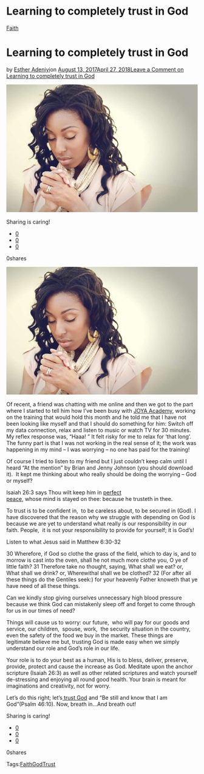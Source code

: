 # Learning to completely trust in God

[Faith](https://estheradeniyi.com/category/faith/)
# Learning to completely trust in God

by [Esther Adeniyi](https://estheradeniyi.com/author/esther-adeniyi/)on [August 13, 2017April 27, 2018](https://estheradeniyi.com/learning-to-completely-trust-in-god/)[Leave a Comment on Learning to completely trust in God](https://estheradeniyi.com/learning-to-completely-trust-in-god/#respond)

![](images/Woman-Praying-Jill.jpg)

Sharing is caring!

- [0](https://www.facebook.com/sharer/sharer.php?u=https%3A%2F%2Festheradeniyi.com%2Flearning-to-completely-trust-in-god%2F&amp;t=Learning%20to%20completely%20trust%20in%20God)
- [0](https://twitter.com/intent/tweet?text=Learning%20to%20completely%20trust%20in%20God&amp;url=https%3A%2F%2Festheradeniyi.com%2Flearning-to-completely-trust-in-god%2F)
- [0](#)

0shares

[![praying woman](images/Woman-Praying-Jill.jpg)](http://www.pulse.ng/books/nigerian-student-poetry-our-mothers-prayer-by-samuel-olatunji-id6367851.html)

Of recent, a friend was chatting with me online and then we got to the part where I started to tell him how I&#x2019;ve been busy with [JOYA Academy](http://www.instagram.com/joyaxclusive), working on the training that would hold this month and he told me that I have not been looking like myself and that I should do something for him: Switch off my data connection, relax and listen to music or watch TV for 30 minutes. My reflex response was, &#x201C;Haaa! &#x201D; It felt risky for me to relax for &#x2018;that long&#x2019;.&#xA0; The funny part is that I was not working in the real sense of it; the work was happening in my mind &#x2013; I was worrying &#x2013; no one has paid for the training!

Of course I tried to listen to my friend but I just couldn&#x2019;t keep calm until I heard &#x201C;At the mention&#x201D; by Brian and Jenny Johnson (you should download it).&#xA0; It kept me thinking about who really should be doing the worrying &#x2013; God or myself?

Isaiah 26:3 says Thou wilt keep&#xA0;him&#xA0;in [perfect peace](https://www.estheradeniyi.com/peace-reward-of-trusting-christgirl),&#xA0;whose&#xA0;mind&#xA0;is&#xA0;stayed&#xA0;on thee: because he trusteth in thee.

To trust is to be confident in,&#xA0; to be careless about, to be secured in (God). I have discovered that the reason why we struggle with depending on God is because we are yet to understand what really is our responsibility in our faith. People,&#xA0; it is not your responsibility to provide for yourself; it is God&#x2019;s!

Listen to what Jesus said in Matthew 6:30-32

30 Wherefore, if God so clothe the grass of the field, which to day is, and to morrow is cast into the oven, shall he not much more clothe you, O ye of little faith?
 31 Therefore take no thought, saying, What shall we eat? or, What shall we drink? or, Wherewithal shall we be clothed?
 32 (For after all these things do the Gentiles seek:) for your heavenly Father knoweth that ye have need of all these things.

Can we kindly stop giving ourselves unnecessary high blood pressure because we think God can mistakenly sleep off and forget to come through for us in our times of need?

Things will cause us to worry: our future,&#xA0; who will pay for our goods and service, our children,&#xA0; spouse, work,&#xA0; the security situation in the country, even the safety of the food we buy in the market. These things are legitimate believe me but, trusting God is made easy when we simply understand our role and God&#x2019;s role in our life.

Your role is to do your best as a human, His is to bless, deliver, preserve, provide, protect and cause the increase as God. Meditate upon the anchor scripture (Isaiah 26:3) as well as other related scriptures and watch yourself de-stressing and enjoying all round good health. Your brain is meant for imaginations and creativity, not for worry.

Let&#x2019;s do this right; let&#x2019;s[ trust God](http://www.biblestudytools.com/bible-study/topical-studies/7-daily-steps-to-trust-in-the-lord-with-all-your-heart.html) and &#x201C;Be still and know that I am God&#x201D;(Psalm 46:10). Now, breath in&#x2026;And breath out!

Sharing is caring!

- [0](https://www.facebook.com/sharer/sharer.php?u=https%3A%2F%2Festheradeniyi.com%2Flearning-to-completely-trust-in-god%2F&amp;t=Learning%20to%20completely%20trust%20in%20God)
- [0](https://twitter.com/intent/tweet?text=Learning%20to%20completely%20trust%20in%20God&amp;url=https%3A%2F%2Festheradeniyi.com%2Flearning-to-completely-trust-in-god%2F)
- [0](#)

0shares

Tags:[Faith](https://estheradeniyi.com/tag/faith/)[God](https://estheradeniyi.com/tag/god/)[Trust](https://estheradeniyi.com/tag/trust/)